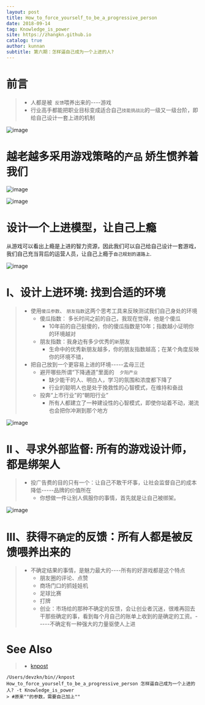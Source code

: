 ```yaml
---
layout: post
title: How_to_force_yourself_to_be_a_progressive_person
date: 2018-09-14
tag: Knowledge_is_power
site: https://zhangkn.github.io
catalog: true
author: kunnan
subtitle: 第六期：怎样逼自己成为一个上进的人?
---
```




# 前言

> * 人都是被` 反馈`喂养出来的----游戏
> * 行业高手都能把职业目标变成适合自己`技能挑战比`的一级又一级台阶，即给自己设计一套上进的机制





![image](https://ws1.sinaimg.cn/large/af39b376gy1fv8tjt03bsj21hc0u0npd.jpg)

# 越老越多采用游戏策略的`产品` 娇生惯养着我们



![image](https://ws1.sinaimg.cn/large/af39b376gy1fv8tox6ukfj21hc0u0x6p.jpg)





![image](https://ws1.sinaimg.cn/large/af39b376gy1fv8tpexkdqj21hc0u01ky.jpg)



# 设计一个上进模型，让自己上瘾

从游戏可以看出上瘾是上进的智力资源，因此我们可以自己给自己设计一套游戏，我们自己充当背后的运营人员，让自己上瘾于`自己规划的道路上`.



![image](https://ws1.sinaimg.cn/large/af39b376gy1fv8tu18h2lj21hc0u0kjl.jpg)



# I、设计上进环境: 找到合适的环境



> * 使用`傻瓜参数`、 `朋友指数`这两个思考工具来反映测试我们自己身处的环境
>   * 傻瓜指数： 多长时间之前的自己，我现在觉得，他是个傻瓜
>     * 10年前的自己挺傻的，你的傻瓜指数是10年；指数越小证明你的环境越对
>   * 朋友指数：我身边有多少优秀的`新`朋友
>     * 生命中的优秀新朋友越多，你的朋友指数越高；在某个角度反映你的环境不错，
> * 把自己放到一个更容易上进的环境-----孟母三迁
>   * 避开哪些所谓“下降通道”里面的`  夕阳产业`
>     * 缺少能干的人、明白人，学习的氛围和浓度都下降了
>     * 行业的聪明人也是处于挽救性的心智模式，在维持和奋战
>   * 投奔“上市行业”的“朝阳行业”
>     * 所有人都建立了一种建设性的心智模式，即使你站着不动，潮流也会把你冲涮到那个地方





![image](https://ws1.sinaimg.cn/large/af39b376gy1fv8ukgn26tj21hc0u04qq.jpg)



# II 、寻求外部监督: 所有的游戏设计师，都是绑架人



> * 投广告费的目的只有一个：让自己不敢干坏事，让社会监督自己的成本降低-----品牌的价值所在
>   * 你想做一件让别人佩服你的事情，首先就是让自己被绑架。





![image](https://ws1.sinaimg.cn/large/af39b376gy1fv8vt2skacj21hc0u0x6p.jpg)





# III、获得`不确定`的反馈：所有人都是被反馈喂养出来的





> * 不确定结果的事情，是魅力最大的----所有的好游戏都是这个特点
>   * 朋友圈的评论、点赞
>   * 商场门口的抓娃娃机
>   * 足球比赛
>   * 打牌
>   * 创业：市场给的那种不确定的反馈，会让创业者沉迷，很难再回去干那些确定的事，看到每个月自己的账单上收到的是确定的工资。-----不确定有一种强大的力量驱使人上进





# See Also 

>* [knpost](https://github.com/zhangkn/KNBin/blob/master/knpost) 
>
```
/Users/devzkn/bin//knpost How_to_force_yourself_to_be_a_progressive_person 怎样逼自己成为一个上进的人? -t Knowledge_is_power
> #原来""的参数，需要自己加上""
```

